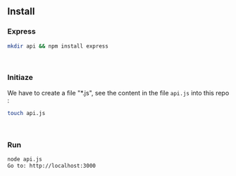 ## Install

### Express
```bash
mkdir api && npm install express
```

<br>

### Initiaze
We have to create a file "*.js", see the content in the file <code>api.js</code> into this repo :
```bash
touch api.js
```

<br>

### Run
```bash
node api.js
Go to: http://localhost:3000
```
